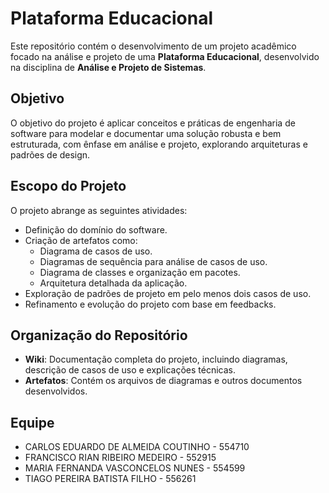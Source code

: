 # Plataforma Educacional

Este repositório contém o desenvolvimento de um projeto acadêmico focado na análise e projeto de uma **Plataforma Educacional**, desenvolvido na disciplina de **Análise e Projeto de Sistemas**.

## Objetivo

O objetivo do projeto é aplicar conceitos e práticas de engenharia de software para modelar e documentar uma solução robusta e bem estruturada, com ênfase em análise e projeto, explorando arquiteturas e padrões de design.

## Escopo do Projeto

O projeto abrange as seguintes atividades:
- Definição do domínio do software.
- Criação de artefatos como:
  - Diagrama de casos de uso.
  - Diagramas de sequência para análise de casos de uso.
  - Diagrama de classes e organização em pacotes.
  - Arquitetura detalhada da aplicação.
- Exploração de padrões de projeto em pelo menos dois casos de uso.
- Refinamento e evolução do projeto com base em feedbacks.

## Organização do Repositório

- **Wiki**: Documentação completa do projeto, incluindo diagramas, descrição de casos de uso e explicações técnicas.
- **Artefatos**: Contém os arquivos de diagramas e outros documentos desenvolvidos.

## Equipe

- CARLOS EDUARDO DE ALMEIDA COUTINHO - 554710
- FRANCISCO RIAN RIBEIRO MEDEIRO - 552915
- MARIA FERNANDA VASCONCELOS NUNES - 554599
- TIAGO PEREIRA BATISTA FILHO -  556261

